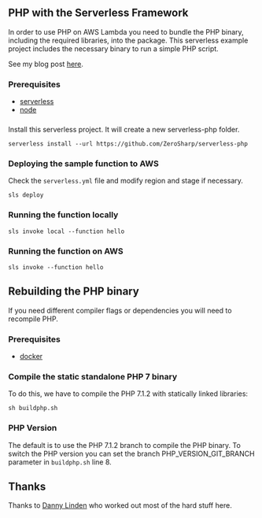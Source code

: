 ## PHP with the Serverless Framework
In order to use PHP on AWS Lambda you need to bundle the PHP binary, including the required libraries, into the package. This serverless example project includes the necessary binary to run a simple PHP script.

See my blog post [here](http://blog.zerosharp.com/the-serverless-framework-and-php/).

### Prerequisites
- [serverless](https://serverless.com/)
- [node](https://nodejs.org)

###

Install this serverless project. It will create a new serverless-php folder.
```shell
serverless install --url https://github.com/ZeroSharp/serverless-php
```

### Deploying the sample function to AWS

Check the `serverless.yml` file and modify region and stage if necessary.
```shell
sls deploy
```

### Running the function locally

```shell
sls invoke local --function hello
```

### Running the function on AWS

```shell
sls invoke --function hello
```

## Rebuilding the PHP binary

If you need different compiler flags or dependencies you will need to recompile PHP.

### Prerequisites
- [docker](https://www.docker.com/)

### Compile the static standalone PHP 7 binary
To do this, we have to compile the PHP 7.1.2 with statically linked libraries:

```shell
sh buildphp.sh
```

### PHP Version
The default is to use the PHP 7.1.2 branch to compile the PHP binary.
To switch the PHP version you can set the branch PHP_VERSION_GIT_BRANCH parameter in `buildphp.sh` line 8.

## Thanks ##

Thanks to [Danny Linden](https://github.com/dannylinden/aws-lambda-php) who worked out most of the hard stuff here.

